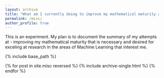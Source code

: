 ```yaml
---
layout: archive
title: "What am I currently doing to improve my mathematical maturity and ability?"
permalink: /misc/
author_profile: true
---
```


This is an experiment. My plan is to document the summary of my attempts at - improving my mathematical maturity that is necessary and desired for exceling at research in the areas of Machine Learning that interest me.

{% include base_path %}

{% for post in site.misc reversed %}
  {% include archive-single.html %}
{% endfor %}
 
